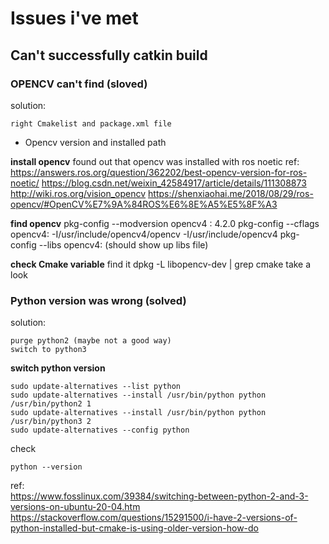 # Issues i've met 
## Can't successfully catkin build 

### OPENCV can't find (sloved) 
solution: 
``` 
right Cmakelist and package.xml file 
``` 
- Opencv version and installed path 

**install opencv**
found out that opencv was installed with ros noetic
ref:  
https://answers.ros.org/question/362202/best-opencv-version-for-ros-noetic/
https://blog.csdn.net/weixin_42584917/article/details/111308873
http://wiki.ros.org/vision_opencv
https://shenxiaohai.me/2018/08/29/ros-opencv/#OpenCV%E7%9A%84ROS%E6%8E%A5%E5%8F%A3

**find opencv** 
pkg-config --modversion opencv4 : 4.2.0 
pkg-config --cflags opencv4: -I/usr/include/opencv4/opencv -I/usr/include/opencv4 
pkg-config --libs opencv4: (should show up libs file) 

**check Cmake variable**
find it dpkg -L libopencv-dev | grep cmake 
take a look 

### Python version was wrong (solved)
solution:
```
purge python2 (maybe not a good way)
switch to python3
```
**switch python version**
```
sudo update-alternatives --list python
sudo update-alternatives --install /usr/bin/python python /usr/bin/python2 1
sudo update-alternatives --install /usr/bin/python python /usr/bin/python3 2
sudo update-alternatives --config python
```
check 
```
python --version
```
ref:  
https://www.fosslinux.com/39384/switching-between-python-2-and-3-versions-on-ubuntu-20-04.htm 
https://stackoverflow.com/questions/15291500/i-have-2-versions-of-python-installed-but-cmake-is-using-older-version-how-do

